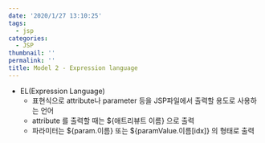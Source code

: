 ```yaml
---
date: '2020/1/27 13:10:25'
tags:
  - jsp
categories:
  - JSP
thumbnail: ''
permalink: ''
title: Model 2 - Expression language
---
```


* EL(Expression Language)
  * 표현식으로 attribute나 parameter 등을 JSP파일에서 출력할 용도로 사용하는 언어
  * attribute 를 출력할 때는 ${애트리뷰트 이름} 으로 출력
  * 파라미터는 ${param.이름} 또는 ${paramValue.이름[idx]} 의 형태로 출력

<!-- more -->

